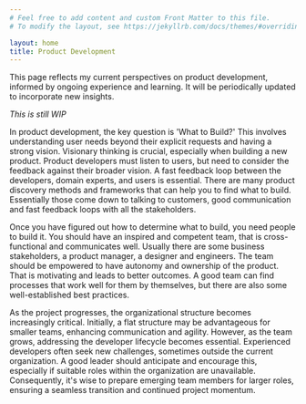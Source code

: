 ```yaml
---
# Feel free to add content and custom Front Matter to this file.
# To modify the layout, see https://jekyllrb.com/docs/themes/#overriding-theme-defaults

layout: home
title: Product Development
---
```


This page reflects my current perspectives on product development, informed by ongoing experience and learning. It will be periodically updated to incorporate new insights.

_This is still WIP_


In product development, the key question is 'What to Build?' This involves understanding user needs beyond their explicit requests and having a strong vision. Visionary thinking is crucial, especially when building a new product. Product developers must listen to users, but need to consider the feedback against their broader vision. A fast feedback loop between the developers, domain experts, and users is essential. There are many product discovery methods and frameworks that can help you to find what to build. Essentially those come down to talking to customers, good communication and fast feedback loops with all the stakeholders.

Once you have figured out how to determine what to build, you need people to build it. You should have an inspired and competent team, that is cross-functional and communicates well. Usually there are some business stakeholders, a product manager, a designer and engineers. The team should be empowered to have autonomy and ownership of the product. That is motivating and leads to better outcomes. A good team can find processes that work well for them by themselves, but there are also some well-established best practices.

As the project progresses, the organizational structure becomes increasingly critical. Initially, a flat structure may be advantageous for smaller teams, enhancing communication and agility. However, as the team grows, addressing the developer lifecycle becomes essential. Experienced developers often seek new challenges, sometimes outside the current organization. A good leader should anticipate and encourage this, especially if suitable roles within the organization are unavailable. Consequently, it's wise to prepare emerging team members for larger roles, ensuring a seamless transition and continued project momentum.
